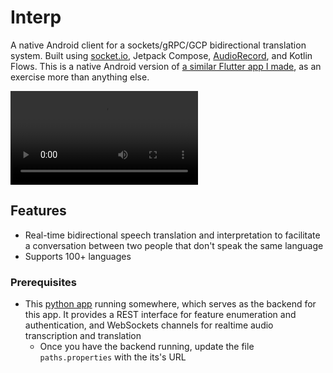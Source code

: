 # Interp
A native Android client for a sockets/gRPC/GCP bidirectional translation system. Built using [socket.io](https://socket.io/blog/native-socket-io-and-android/), Jetpack Compose, [AudioRecord](https://developer.android.com/reference/android/media/AudioRecord), and Kotlin Flows. This is a native Android version of [a similar Flutter app I made](https://github.com/critt/translation_circuit), as an exercise more than anything else.

<video preload src="https://github.com/user-attachments/assets/eb77ad66-0fa0-41e5-8195-1a52f27e46f9" type="video/mp4"></video>

## Features

- Real-time bidirectional speech translation and interpretation to facilitate a conversation between two people that don't speak the same language
- Supports 100+ languages

### Prerequisites
- This [python app](https://github.com/critt/Interp-Service) running somewhere, which serves as the backend for this app. It provides a REST interface for feature enumeration and authentication, and WebSockets channels for realtime audio transcription and translation
  - Once you have the backend running, update the file `paths.properties` with the its's URL
